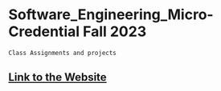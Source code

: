# Software_Engineering_Micro-Credential Fall 2023
  
``Class Assignments and projects`` </br>
## [Link to the Website](https://tahminam.github.io/Software_Engineering_Micro-Credential/)

